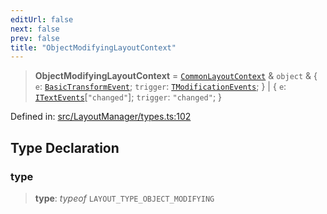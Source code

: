 ```yaml
---
editUrl: false
next: false
prev: false
title: "ObjectModifyingLayoutContext"
---
```


> **ObjectModifyingLayoutContext** = [`CommonLayoutContext`](/api/type-aliases/commonlayoutcontext/) & `object` & \{ `e`: [`BasicTransformEvent`](/api/interfaces/basictransformevent/); `trigger`: [`TModificationEvents`](/api/type-aliases/tmodificationevents/); \} \| \{ `e`: [`ITextEvents`](/api/type-aliases/itextevents/)\[`"changed"`\]; `trigger`: `"changed"`; \}

Defined in: [src/LayoutManager/types.ts:102](https://github.com/fabricjs/fabric.js/blob/fea1b29b7495d9634e300bd4bfa43de097745805/src/LayoutManager/types.ts#L102)

## Type Declaration

### type

> **type**: *typeof* `LAYOUT_TYPE_OBJECT_MODIFYING`
